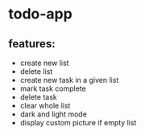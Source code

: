 # todo-app


## features:
 - create new list
 - delete list
 - create new task in a given list
 - mark task complete 
 - delete task
 - clear whole list
 - dark and light mode
 - display custom picture if empty list